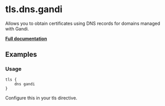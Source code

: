 # tls.dns.gandi

Allows you to obtain certificates using DNS records for domains managed with Gandi.

**[Full documentation](https://github.com/caddyserver/dnsproviders/blob/master/README.md)**

## Examples

### Usage

``` caddyfile
tls {
    dns gandi
}
```

Configure this in your tls directive.
